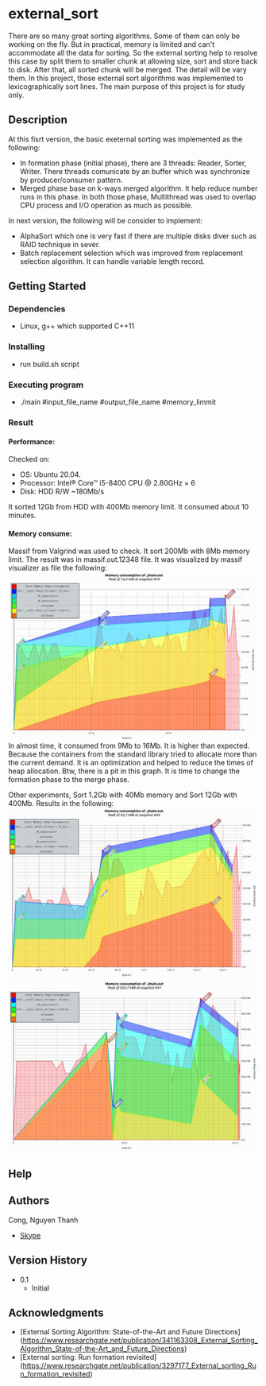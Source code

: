 # external_sort

There are so many great sorting algorithms. Some of them can only be working on the fly. But in practical, memory is limited and can't accommodate all the data for sorting. So the external sorting help to resolve this case by split them to smaller chunk at allowing size, sort and store back to disk. After that, all sorted chunk will be merged. The detail will be vary them.
In this project, those external sort algorithms was implemented to lexicographically sort lines. The main purpose of this project is for study only.

## Description

At this fisrt version, the basic exeternal sorting was implemented as the following:
* In formation phase (initial phase), there are 3 threads: Reader, Sorter, Writer. There threads comunicate by an buffer which was synchronize by producer/consumer pattern.
* Merged phase base on k-ways merged algorithm. It help reduce number runs in this phase.
In both those phase, Multithread was used to overlap CPU process and I/O operation as much as possible.

In next version, the following will be consider to implement:
* AlphaSort which one is very fast if there are multiple disks diver such as RAID technique in sever.
* Batch replacement selection which was improved from replacement selection algorithm. It can handle variable length record.

## Getting Started

### Dependencies

* Linux, g++ which supported C++11

### Installing

* run build.sh script

### Executing program

* ./main #input_file_name #output_file_name #memory_limmit

### Result
#### Performance: 

Checked on:
* OS: Ubuntu 20.04.
* Processor: Intel® Core™ i5-8400 CPU @ 2.80GHz × 6
* Disk: HDD R/W ~180Mb/s
 
It sorted 12Gb from HDD with 400Mb memory limit. It consumed about 10 minutes. 
#### Memory consume: 
Massif from Valgrind was used to check. It sort 200Mb with 8Mb memory limit. The result was in massif.out.12348 file. It was visualized by massif visualizer as file the following:
![](https://github.com/congbk92/external_sort/blob/884590b239f783783d9dfa012cc7603d6d4d6661/img.jpg?raw=true)
In almost time, it consumed from 9Mb to 16Mb. It is higher than expected. Because the containers from the standard library tried to allocate more than the current demand. It is an optimization and helped to reduce the times of heap allocation. Btw, there is a pit in this graph. It is time to change the formation phase to the merge phase.

Other experiments, Sort 1.2Gb with 40Mb memory and Sort 12Gb with 400Mb. Results in the following: 
![](https://github.com/congbk92/external_sort/blob/55d8eb409cc0cc492b32f05ee2a3d1d0801c6a09/img2.jpg?raw=true)
![](https://github.com/congbk92/external_sort/blob/55d8eb409cc0cc492b32f05ee2a3d1d0801c6a09/img3.jpg?raw=true)

## Help

## Authors
Cong, Nguyen Thanh
* [Skype](https://join.skype.com/invite/heBkJ18SZeo2)

## Version History

* 0.1
    * Initial

## Acknowledgments

* [External Sorting Algorithm: State-of-the-Art and Future Directions] (https://www.researchgate.net/publication/341163308_External_Sorting_Algorithm_State-of-the-Art_and_Future_Directions)
* [External sorting: Run formation revisited] (https://www.researchgate.net/publication/3297177_External_sorting_Run_formation_revisited)
